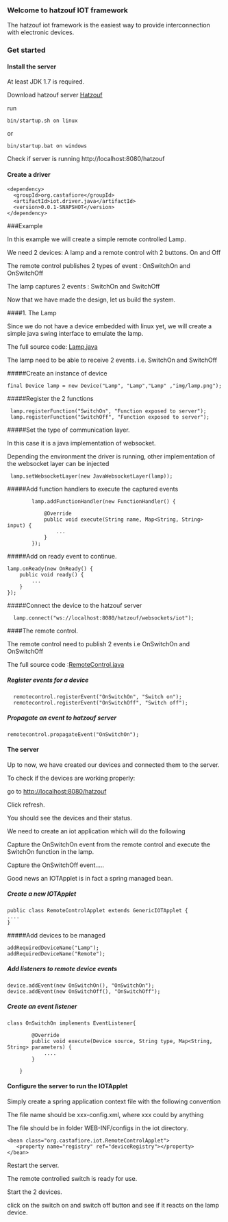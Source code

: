 ### Welcome to hatzouf IOT framework
The hatzouf iot framework is the easiest way to provide interconnection with electronic devices.

### Get started

#### Install the server

At least JDK 1.7 is required.

Download hatzouf server [Hatzouf](http://72.13.93.222:8080/hatzouf-0.0.1.zip)

run 
```
bin/startup.sh on linux 
```
or
```
bin/startup.bat on windows
```

Check if server is running http://localhost:8080/hatzouf

#### Create a driver

```
<dependency>
  <groupId>org.castafiore</groupId>
  <artifactId>iot.driver.java</artifactId>
  <version>0.0.1-SNAPSHOT</version>
</dependency>

```

###Example 

In this example we will create a simple remote controlled Lamp.

We need 2 devices: A lamp and a remote control with 2 buttons. On and Off

The remote control publishes 2 types of event : OnSwitchOn and OnSwitchOff

The lamp captures 2 events : SwitchOn and SwitchOff

Now that we have made the design, let us build the system.


####1.   The Lamp

Since we do not have a device embedded with linux yet, we will create a simple java swing interface to emulate the lamp.

The full source code: [Lamp.java](https://github.com/eucleed/hatzouf/blob/master/iot.driver.java/src/main/java/org/castafiore/iot/sample/Lamp.java)

The lamp need to be able to receive 2 events. i.e. SwitchOn and SwitchOff

#####Create an instance of device

```
final Device lamp = new Device("Lamp", "Lamp","Lamp" ,"img/lamp.png");
```

#####Register the 2 functions

```
 lamp.registerFunction("SwitchOn", "Function exposed to server");
 lamp.registerFunction("SwitchOff", "Function exposed to server");
````
		
#####Set the type of communication layer. 

In this case it is a java implementation of websocket.

Depending the environment the driver is running, other implementation of the websocket layer can be injected

```
 lamp.setWebsocketLayer(new JavaWebsocketLayer(lamp));
```
	
	
#####Add function handlers to execute the captured events

```
		lamp.addFunctionHandler(new FunctionHandler() {
			
			@Override
			public void execute(String name, Map<String, String> input) {
				...
			}
		});
```
		

#####Add on ready event to continue.

```
lamp.onReady(new OnReady() {			
	public void ready() {
		...
	}
});
```

		
#####Connect the device to the hatzouf server

```
  lamp.connect("ws://localhost:8080/hatzouf/websockets/iot");

```
		

####The remote control.

The remote control need to publish 2 events i.e OnSwitchOn and OnSwitchOff

The full source code :[RemoteControl.java](https://github.com/eucleed/hatzouf/blob/master/iot.driver.java/src/main/java/org/castafiore/iot/sample/RemoteControl.java)


##### Register events for a device

```		
  remotecontrol.registerEvent("OnSwitchOn", "Switch on");
  remotecontrol.registerEvent("OnSwitchOff", "Switch off");
```

##### Propagate an event to hatzouf server

```
remotecontrol.propagateEvent("OnSwitchOn");

```


#### The server

Up to now, we have created our devices and connected them to the server.

To check if the devices are working properly:

go to [http://localhost:8080/hatzouf](http://localhost:8080/hatzouf)

Click refresh.

You should see the devices and their status.



We need to create an iot application which will do the following

Capture the OnSwitchOn event from the remote control and execute the SwitchOn function in the lamp.

Capture the OnSwitchOff event.....

Good news an IOTApplet is in fact a spring managed bean.

##### Create a new IOTApplet

```
public class RemoteControlApplet extends GenericIOTApplet {
....
}
```


#####Add devices to be managed

```
addRequiredDeviceName("Lamp");
addRequiredDeviceName("Remote");

```


##### Add listeners to remote device events

```
device.addEvent(new OnSwitchOn(), "OnSwitchOn");
device.addEvent(new OnSwitchOff(), "OnSwitchOff");

```


##### Create an event listener

```
class OnSwitchOn implements EventListener{

		@Override
		public void execute(Device source, String type, Map<String, String> parameters) {
			....
		}
		
	}
```


#### Configure the server to run the IOTApplet

Simply create a spring application context file with the following convention

The file name should be xxx-config.xml, where xxx could by anything

The file should be in folder WEB-INF/configs in the iot directory.

```
<bean class="org.castafiore.iot.RemoteControlApplet">
   <property name="registry" ref="deviceRegistry"></property>
</bean>
```


Restart the server.

The remote controlled switch is ready for use.

Start the 2 devices.

click on the switch on and switch off button and see if it reacts on the lamp device.
